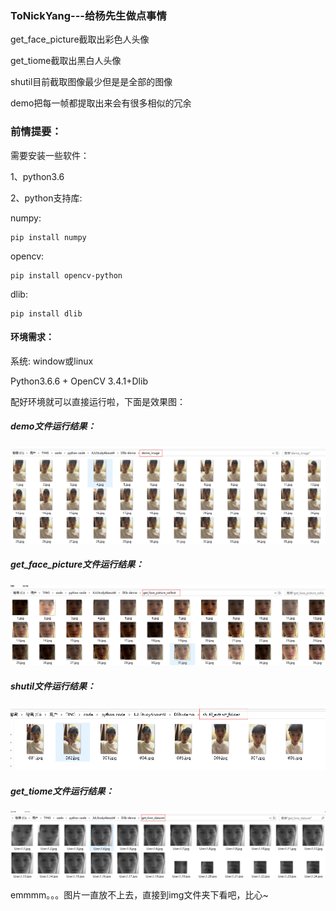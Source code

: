 ### ToNickYang---给杨先生做点事情

get_face_picture截取出彩色人头像

get_tiome截取出黑白人头像

shutil目前截取图像最少但是是全部的图像

demo把每一帧都提取出来会有很多相似的冗余



### 前情提要：

需要安装一些软件：

1、python3.6

2、python支持库:

numpy:

```
pip install numpy
```

opencv:

```
pip install opencv-python
```

dlib:

```
pip install dlib
```



#### 环境需求：

系统: window或linux

Python3.6.6 + OpenCV 3.4.1+Dlib

配好环境就可以直接运行啦，下面是效果图：

##### demo文件运行结果：

![](.\img\1.png)

##### get_face_picture文件运行结果：

![](.\img\2.png)

 ##### shutil文件运行结果：

![](.\img\3.jpg)

 ##### get_tiome文件运行结果：

![](.\img\4.jpg)



emmmm。。。图片一直放不上去，直接到img文件夹下看吧，比心~
